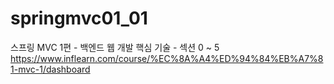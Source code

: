 # springmvc01_01
스프링 MVC 1편 - 백엔드 웹 개발 핵심 기술 - 섹션 0 ~ 5
https://www.inflearn.com/course/%EC%8A%A4%ED%94%84%EB%A7%81-mvc-1/dashboard
